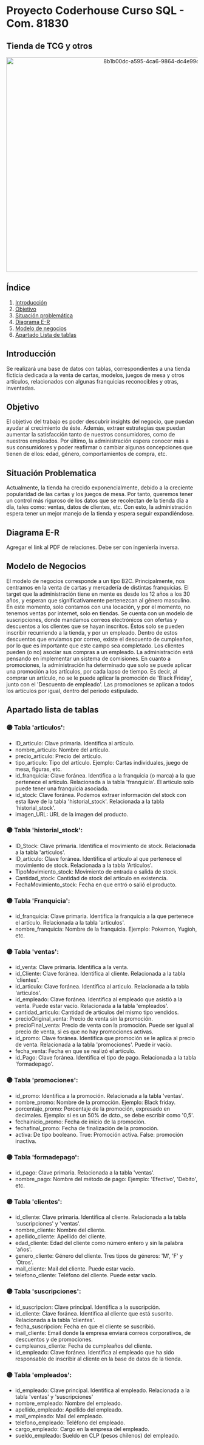 # Proyecto Coderhouse Curso SQL - Com. 81830
## Tienda de TCG y otros

<p align="center">
<img width="800" height="565" alt="8b1b00dc-a595-4ca6-9864-dc4e99d40b752" src="https://github.com/user-attachments/assets/7b2810bd-ca8b-4838-a53b-8215e65e07ff" />
</p>

## Índice

1. [Introducción](#introducción)
2. [Objetivo](#objetivo)
3. [Situación problemática](#situación-problematica)
4. [Diagrama E-R](#diagrama-e-r)
5. [Modelo de negocios](#modelo-de-negocios)
6. [Apartado Lista de tablas](#apartado-lista-de-tablas)

## Introducción

Se realizará una base de datos con tablas, correspondientes a una tienda ficticia dedicada a la venta de cartas, modelos, juegos de mesa y otros artículos, relacionados con algunas franquicias reconocibles y otras, inventadas. 


## Objetivo

El objetivo del trabajo es poder descubrir insights del negocio, que puedan ayudar al crecimiento de éste. Además, extraer estrategias que puedan aumentar la satisfacción tanto de nuestros consumidores, como de nuestros empleados. Por último, la administración espera conocer más a sus consumidores y poder reafirmar o cambiar algunas concepciones que tienen de ellos: edad, género, comportamientos de compra, etc. 


## Situación Problematica

Actualmente, la tienda ha crecido exponencialmente, debido a la creciente popularidad de las cartas y los juegos de mesa. Por tanto, queremos tener un control más riguroso de los datos que se recolectan de la tienda día a día, tales como: ventas, datos de clientes, etc. Con esto, la administración espera tener un mejor manejo de la tienda y espera seguir expandiéndose. 


## Diagrama E-R

Agregar el link al PDF de relaciones. Debe ser con ingeniería inversa.


## Modelo de Negocios

El modelo de negocios corresponde a un tipo B2C. Principalmente, nos centramos en la venta de cartas y mercadería de distintas franquicias.
El target que la administración tiene en mente es desde los 12 años a los 30 años, y esperan que significativamente pertenezcan al género masculino.
En este momento, solo contamos con una locación, y por el momento, no tenemos ventas por internet, solo en tiendas.
Se cuenta con un modelo de suscripciones, donde mandamos correos electrónicos con ofertas y descuentos a los clientes que se hayan inscritos. Éstos solo se pueden inscribir recurriendo a la tienda, y por un empleado. Dentro de estos descuentos que enviamos por correo, existe el descuento de cumpleaños, por lo que es importante que este campo sea completado.
Los clientes pueden (o no) asociar sus compras a un empleado. La administración está pensando en implementar un sistema de comisiones.
En cuanto a promociones, la administración ha determinado que solo se puede aplicar una promoción a los artículos, por cada lapso de tiempo. Es decir, al comprar un artículo, no se le puede aplicar la promoción de 'Black Friday', junto con el 'Descuento de empleado'. Las promociones se aplican a todos los artículos por igual, dentro del periodo estipulado.

## Apartado lista de tablas

### 🟣 Tabla 'articulos':
- ID_articulo: Clave primaria. Identifica al artículo.  
- nombre_articulo: Nombre del artículo.
- precio_articulo: Precio del artículo.
- tipo_articulo: Tipo del artículo. Ejemplo: Cartas individuales, juego de mesa, figuras, etc.
- id_franquicia: Clave foránea. Identifica a la franquicia (o marca) a la que pertenece el artículo. Relacionada a la tabla 'franquicia'. El artículo solo puede tener una franquicia asociada.
- id_stock: Clave foránea. Podemos extraer información del stock con esta llave de la tabla 'historial_stock'. Relacionada a la tabla 'historial_stock'.
- imagen_URL: URL de la imagen del producto.

### 🟣 Tabla 'historial_stock':
- ID_Stock: Clave primaria. Identifica el movimiento de stock. Relacionada a la tabla 'articulos'.
- ID_articulo: Clave foránea. Identifica el artículo al que pertenece el movimiento de stock. Relacionada a la tabla 'Articulos'.
- TipoMovimiento_stock: Movimiento de entrada o salida de stock. 
- Cantidad_stock: Cantidad de stock del articulo en existencia. 
- FechaMovimiento_stock: Fecha en que entró o salió el producto. 

### 🟣 Tabla 'Franquicia':
- id_franquicia: Clave primaria. Identifica la franquicia a la que pertenece el artículo. Relacionada a la tabla 'articulos'.
- nombre_franquicia: Nombre de la franquicia. Ejemplo: Pokemon, Yugioh, etc.

### 🟣 Tabla 'ventas':
- id_venta: Clave primaria. Identifica a la venta. 
- id_Cliente: Clave foránea. Identifica al cliente. Relacionada a la tabla 'clientes'.
- id_articulo: Clave foránea. Identifica al articulo. Relacionada a la tabla 'articulos'.
- id_empleado: Clave foránea. Identifica al empleado que asistió a la venta. Puede estar vacío. Relacionada a la tabla 'empleados'.
- cantidad_articulo: Cantidad de articulos del mismo tipo vendidos. 
- precioOriginal_venta: Precio de venta sin la promoción.
- precioFinal_venta: Precio de venta con la promoción. Puede ser igual al precio de venta, si es que no hay promociones activas.
- id_promo: Clave foránea. Identifica que promoción se le aplica al precio de venta. Relacionada a la tabla 'promociones'. Puede ir vacío.
- fecha_venta: Fecha en que se realizó el artículo.
- id_Pago: Clave foránea. Identifica el tipo de pago. Relacionada a la tabla 'formadepago'.

### 🟣 Tabla 'promociones':
- id_promo: Identifica a la promoción. Relacionada a la tabla 'ventas'.
- nombre_promo: Nombre de la promoción. Ejemplo: Black friday.
- porcentaje_promo: Porcentaje de la promoción, expresado en decimales. Ejemplo: si es un 50% de dcto., se debe escribir como '0,5'.
- fechainicio_promo: Fecha de inicio de la promoción.
- fechafinal_promo: Fecha de finalización de la promoción.
- activa: De tipo booleano. True: Promoción activa. False: promoción inactiva.

### 🟣 Tabla 'formadepago':
- id_pago: Clave primaria. Relacionada a la tabla 'ventas'.
- nombre_pago: Nombre del método de pago: Ejemplo: 'Efectivo', 'Debito', etc.

### 🟣 Tabla 'clientes':
- id_cliente: Clave primaria. Identifica al cliente. Relacionada a la tabla 'suscripciones' y 'ventas'.
- nombre_cliente: Nombre del cliente.
- apellido_cliente: Apellido del cliente.
- edad_cliente: Edad del cliente como número entero y sin la palabra 'años'.
- genero_cliente: Género del cliente. Tres tipos de géneros: 'M', 'F' y 'Otros'. 
- mail_cliente: Mail del cliente. Puede estar vacío.
- telefono_cliente: Teléfono del cliente. Puede estar vacío.

### 🟣 Tabla 'suscripciones':
- id_suscripcion: Clave principal. Identifica a la suscripción. 
- id_cliente: Clave foránea. Identifica al cliente que está suscrito. Relacionada a la tabla 'clientes'.
- fecha_suscripcion: Fecha en que el cliente se suscribió.
- mail_cliente: Email donde la empresa enviará correos corporativos, de descuentos y de promociones.
- cumpleanos_cliente: Fecha de cumpleaños del cliente.
- id_empleado: Clave foránea. Identifica al empleado que ha sido responsable de inscribir al cliente en la base de datos de la tienda.

### 🟣 Tabla 'empleados': 
- id_empleado: Clave principal. Identifica al empleado. Relacionada a la tabla 'ventas' y 'suscripciones'
- nombre_empleado: Nombre del empleado.
- apellido_empleado: Apellido del empleado.
- mail_empleado: Mail del empleado.
- telefono_empleado: Teléfono del empleado.
- cargo_empleado: Cargo en la empresa del empleado. 
- sueldo_empleado: Sueldo en CLP (pesos chilenos) del empleado. 
